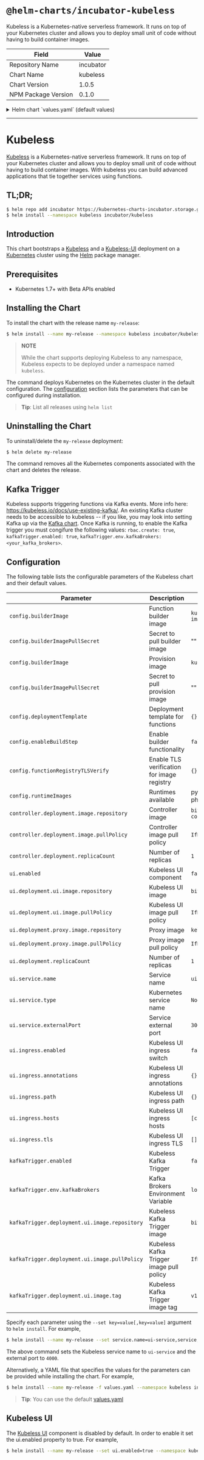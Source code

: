 # `@helm-charts/incubator-kubeless`

Kubeless is a Kubernetes-native serverless framework. It runs on top of your Kubernetes cluster and allows you to deploy small unit of code without having to build container images.

| Field               | Value     |
| ------------------- | --------- |
| Repository Name     | incubator |
| Chart Name          | kubeless  |
| Chart Version       | 1.0.5     |
| NPM Package Version | 0.1.0     |

<details>

<summary>Helm chart `values.yaml` (default values)</summary>

```yaml
# Default values for kubeless.
## RBAC configuration
rbac:
  create: false

## Controller configuration
controller:
  deployment:
    replicaCount: 1
    image:
      repository: bitnami/kubeless-controller-manager
      tag: v1.0.0-alpha.3
      pullPolicy: IfNotPresent
  ## Kubeless Controller resource requests and limits
  ## Ref: http://kubernetes.io/docs/user-guide/compute-resources/
  ##
  resources:
    {}
    # limits:
    #   cpu: 500m
    #   memory: 512Mi
    # requests:
    #   cpu: 500m
    #   memory: 512Mi

## Kubeless configuration
config:
  builderImage: kubeless/function-image-builder
  builderImagePullSecret: ''
  deploymentTemplate: '{}'
  enableBuildStep: 'false'
  functionRegistryTLSVerify: 'true'
  provisionImage: kubeless/unzip@sha256:f162c062973cca05459834de6ed14c039d45df8cdb76097f50b028a1621b3697
  provisionImagePullSecret: ''
  runtimeImages: |-
    [
      {
        "ID": "python",
        "compiled": false,
        "versions": [
          {
            "name": "python27",
            "version": "2.7",
            "runtimeImage": "kubeless/python@sha256:07cfb0f3d8b6db045dc317d35d15634d7be5e436944c276bf37b1c630b03add8",
            "initImage": "python:2.7"
          },
          {
            "name": "python34",
            "version": "3.4",
            "runtimeImage": "kubeless/python@sha256:f19640c547a3f91dbbfb18c15b5e624029b4065c1baf2892144e07c36f0a7c8f",
            "initImage": "python:3.4"
          },
          {
            "name": "python36",
            "version": "3.6",
            "runtimeImage": "kubeless/python@sha256:0c9f8f727d42625a4e25230cfe612df7488b65f283e7972f84108d87e7443d72",
            "initImage": "python:3.6"
          }
        ],
        "depName": "requirements.txt",
        "fileNameSuffix": ".py"
      },
      {
        "ID": "nodejs",
        "compiled": false,
        "versions": [
          {
            "name": "node6",
            "version": "6",
            "runtimeImage": "kubeless/nodejs@sha256:0a8a72af4cc3bfbfd4fe9bd309cbf486e7493d0dc32a691673b3f0d3fae07487",
            "initImage": "node:6.10"
          },
          {
            "name": "node8",
            "version": "8",
            "runtimeImage": "kubeless/nodejs@sha256:76ee28dc7e3613845fface2d1c56afc2e6e2c6d6392c724795a7ccc2f5e60582",
            "initImage": "node:8"
          }
        ],
        "depName": "package.json",
        "fileNameSuffix": ".js"
      },
      {
        "ID": "ruby",
        "compiled": false,
        "versions": [
          {
            "name": "ruby24",
            "version": "2.4",
            "runtimeImage": "kubeless/ruby@sha256:01665f1a32fe4fab4195af048627857aa7b100e392ae7f3e25a44bd296d6f105",
            "initImage": "bitnami/ruby:2.4"
          }
        ],
        "depName": "Gemfile",
        "fileNameSuffix": ".rb"
      },
      {
        "ID": "php",
        "compiled": false,
        "versions": [
          {
            "name": "php72",
            "version": "7.2",
            "runtimeImage": "kubeless/php@sha256:9b86066b2640bedcd88acb27f43dfaa2b338f0d74d9d91131ea781402f7ec8ec",
            "initImage": "composer:1.6"
          }
        ],
        "depName": "composer.json",
        "fileNameSuffix": ".php"
      },
      {
        "ID": "go",
        "compiled": true,
        "versions": [
          {
            "name": "go1.10",
            "version": "1.10",
            "runtimeImage": "kubeless/go@sha256:e2fd49f09b6ff8c9bac6f1592b3119ea74237c47e2955a003983e08524cb3ae5",
            "initImage": "kubeless/go-init@sha256:983b3f06452321a2299588966817e724d1a9c24be76cf1b12c14843efcdff502"
          }
        ],
        "depName": "Gopkg.toml",
        "fileNameSuffix": ".go"
      },
      {
        "ID": "dotnetcore",
        "compiled": false,
        "versions": [
          {
            "name": "dotnetcore2.0",
            "version": "2.0",
            "runtimeImage": "allantargino/kubeless-dotnetcore@sha256:0ba7f27a37ff7a789de5b485d64b70be5f6767228357d843d4eb3a492c32f1ed",
            "initImage": "allantargino/aspnetcore-build@sha256:12bb717ed47d24c0bde5d454841d0bdc3b9fd90f1e6ad24d08ac02eba40ccc8b"
          }
        ],
        "depName": "project.csproj",
        "fileNameSuffix": ".cs"
      },
      {
        "ID": "java",
        "compiled": true,
        "versions": [
          {
            "name": "java1.8",
            "version": "1.8",
            "runtimeImage": "kubeless/java@sha256:debf9502545f4c0e955eb60fabb45748c5d98ed9365c4a508c07f38fc7fefaac",
            "initImage": "kubeless/java-init@sha256:7e5e4376d3ab76c336d4830c9ed1b7f9407415feca49b8c2bf013e279256878f"
          }
        ],
        "depName": "pom.xml",
        "fileNameSuffix": ".java"
      }
    ]

## UI configuration
ui:
  enabled: false
  deployment:
    replicaCount: 1
    ui:
      image:
        repository: bitnami/kubeless-ui
        tag: latest
        pullPolicy: IfNotPresent
    proxy:
      image:
        repository: kelseyhightower/kubectl
        tag: 1.4.0
        pullPolicy: IfNotPresent

  service:
    name: ui-port
    type: NodePort
    externalPort: 3000

  ingress:
    enabled: false
    annotations:
      {}
      # kubernetes.io/ingress.class: nginx
      # kubernetes.io/tls-acme: "true"
    path: /
    hosts:
      - chart-example.local
    tls: []
    #  - secretName: chart-example-tls
    #    hosts:
    #      - chart-example.local

## Kafka Trigger configuration Configuration
kafkaTrigger:
  enabled: false
  deployment:
    image:
      repository: bitnami/kafka-trigger-controller
      tag: v1.0.0-alpha.3
      pullPolicy: IfNotPresent
  env:
    kafkaBrokers: localhost:9092
```

</details>

---

# Kubeless

[Kubeless](http://kubeless.io/) is a Kubernetes-native serverless framework. It runs on top of your Kubernetes cluster and allows you to deploy small unit of code without having to build container images. With kubeless you can build advanced applications that tie together services using functions.

## TL;DR;

```bash
$ helm repo add incubator https://kubernetes-charts-incubator.storage.googleapis.com/
$ helm install --namespace kubeless incubator/kubeless
```

## Introduction

This chart bootstraps a [Kubeless](https://github.com/kubeless/kubeless) and a [Kubeless-UI](https://github.com/kubeless/kubeless-ui) deployment on a [Kubernetes](http://kubernetes.io) cluster using the [Helm](https://helm.sh) package manager.

## Prerequisites

- Kubernetes 1.7+ with Beta APIs enabled

## Installing the Chart

To install the chart with the release name `my-release`:

```bash
$ helm install --name my-release --namespace kubeless incubator/kubeless
```

> **NOTE**
>
> While the chart supports deploying Kubeless to any namespace, Kubeless expects to be deployed under a namespace named `kubeless`.

The command deploys Kubernetes on the Kubernetes cluster in the default configuration. The [configuration](#configuration) section lists the parameters that can be configured during installation.

> **Tip**: List all releases using `helm list`

## Uninstalling the Chart

To uninstall/delete the `my-release` deployment:

```bash
$ helm delete my-release
```

The command removes all the Kubernetes components associated with the chart and deletes the release.

## Kafka Trigger

Kubeless supports triggering functions via Kafka events. More info here: https://kubeless.io/docs/use-existing-kafka/.
An existing Kafka cluster needs to be accessible to kubeless -- if you like, you may look into setting Kafka up via the [Kafka chart](https://github.com/kubernetes/charts/tree/master/incubator/kafka). Once Kafka is running,
to enable the Kafka trigger you must congifure the following values: `rbac.create: true`, `kafkaTrigger.enabled: true`, `kafkaTrigger.env.kafkaBrokers: <your_kafka_brokers>`.

## Configuration

The following table lists the configurable parameters of the Kubeless chart and their default values.

| Parameter                                     | Description                                | Default                               |
| --------------------------------------------- | ------------------------------------------ | ------------------------------------- |
| `config.builderImage`                         | Function builder image                     | `kubeless/function-image-builder`     |
| `config.builderImagePullSecret`               | Secret to pull builder image               | ""                                    |
| `config.builderImage`                         | Provision image                            | `kubeless/unzip`                      |
| `config.builderImagePullSecret`               | Secret to pull provision image             | ""                                    |
| `config.deploymentTemplate`                   | Deployment template for functions          | `{}`                                  |
| `config.enableBuildStep`                      | Enable builder functionality               | `false`                               |
| `config.functionRegistryTLSVerify`            | Enable TLS verification for image registry | `{}`                                  |
| `config.runtimeImages`                        | Runtimes available                         | python, nodejs, ruby, php and go      |
| `controller.deployment.image.repository`      | Controller image                           | `bitnami/kubeless-controller-manager` |
| `controller.deployment.image.pullPolicy`      | Controller image pull policy               | `IfNotPresent`                        |
| `controller.deployment.replicaCount`          | Number of replicas                         | `1`                                   |
| `ui.enabled`                                  | Kubeless UI component                      | `false`                               |
| `ui.deployment.ui.image.repository`           | Kubeless UI image                          | `bitnami/kubeless-ui`                 |
| `ui.deployment.ui.image.pullPolicy`           | Kubeless UI image pull policy              | `IfNotPresent`                        |
| `ui.deployment.proxy.image.repository`        | Proxy image                                | `kelseyhightower/kubectl`             |
| `ui.deployment.proxy.image.pullPolicy`        | Proxy image pull policy                    | `IfNotPresent`                        |
| `ui.deployment.replicaCount`                  | Number of replicas                         | `1`                                   |
| `ui.service.name`                             | Service name                               | `ui-port`                             |
| `ui.service.type`                             | Kubernetes service name                    | `NodePort`                            |
| `ui.service.externalPort`                     | Service external port                      | `3000`                                |
| `ui.ingress.enabled`                          | Kubeless UI ingress switch                 | `false`                               |
| `ui.ingress.annotations`                      | Kubeless UI ingress annotations            | `{}`                                  |
| `ui.ingress.path`                             | Kubeless UI ingress path                   | `{}`                                  |
| `ui.ingress.hosts`                            | Kubeless UI ingress hosts                  | `[chart-example.local]`               |
| `ui.ingress.tls`                              | Kubeless UI ingress TLS                    | `[]`                                  |
| `kafkaTrigger.enabled`                        | Kubeless Kafka Trigger                     | `false`                               |
| `kafkaTrigger.env.kafkaBrokers`               | Kafka Brokers Environment Variable         | `localhost:9092`                      |
| `kafkaTrigger.deployment.ui.image.repository` | Kubeless Kafka Trigger image               | `bitnami/kubeless-ui`                 |
| `kafkaTrigger.deployment.ui.image.pullPolicy` | Kubeless Kafka Trigger image pull policy   | `IfNotPresent`                        |
| `kafkaTrigger.deployment.ui.image.tag`        | Kubeless Kafka Trigger image tag           | `v1.0.0-alpha.3`                      |

Specify each parameter using the `--set key=value[,key=value]` argument to `helm install`. For example,

```bash
$ helm install --name my-release --set service.name=ui-service,service,externalPort=4000 --namespace kubeless incubator/kubeless
```

The above command sets the Kubeless service name to `ui-service` and the external port to `4000`.

Alternatively, a YAML file that specifies the values for the parameters can be provided while installing the chart. For example,

```bash
$ helm install --name my-release -f values.yaml --namespace kubeless incubator/kubeless
```

> **Tip**: You can use the default [values.yaml](values.yaml)

## Kubeless UI

The [Kubeless UI](https://github.com/kubeless/kubeless-ui) component is disabled by default. In order to enable it set the ui.enabled property to true. For example,

```bash
$ helm install --name my-release --set ui.enabled=true --namespace kubeless incubator/kubeless
```
